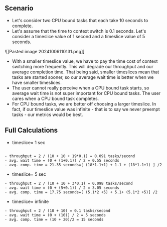 ## Scenario 

- Let's consider two CPU bound tasks that each take 10 seconds to complete. 
- Let's assume that the time to context switch is 0.1 seconds. Let's consider a timeslice value of 1 second and a timeslice value of 5 seconds.

![[Pasted image 20241006110131.png]]
- With a smaller timeslice value, we have to pay the time cost of context switching more frequently. This will degrade our throughput and our average completion time. That being said, smaller timeslices mean that tasks are started sooner, so our average wait time is better when we have smaller timeslices.
- The user cannot really perceive when a CPU bound task starts, so average wait time is not super important for CPU bound tasks. The user cares when a CPU bound task completes.
- For CPU bound tasks, we are better off choosing a larger timeslice. In fact, if our timeslice value was infinite - that is to say we never preempt tasks - our metrics would be best.


## Full Calculations 
- timeslice= 1 sec
```

- throughput = 2 / (10 + 10 + 19*0.1) = 0.091 tasks/second
- avg. wait time = (0 + (1+0.1)) / 2 = 0.55 seconds
- avg. comp. time = 21.35 seconds=[ (18*1.1+1) + 1.1 + (18*1.1+1) ] /2  
```
- timeslice=  5 sec
```
- throughput = 2 / (10 + 10 + 3*0.1) = 0.098 tasks/second
- avg. wait time = (0 + (5+0.1)) / 2 = 3.05 seconds
- avg. comp. time = 17.75 seconds=[ (5.1*2 +5) + 5.1+ (5.1*2 +5)] /2
```

- timeslice= infinite 
```
- throughput = 2 / (10 + 10) = 0.1 tasks/second
- avg. wait time = (0 + (10)) / 2 = 5 seconds
- avg. comp. time = (10 + 20)/2 = 15 seconds

```